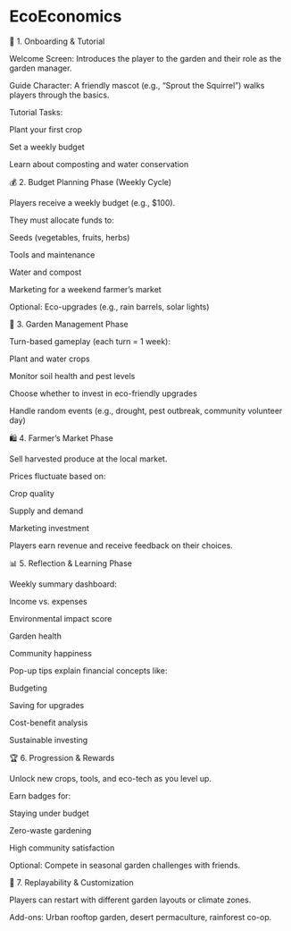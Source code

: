 # EcoEconomics

🧭 1. Onboarding & Tutorial

Welcome Screen: Introduces the player to the garden and their role as the garden manager.

Guide Character: A friendly mascot (e.g., “Sprout the Squirrel”) walks players through the basics.

Tutorial Tasks:

Plant your first crop

Set a weekly budget

Learn about composting and water conservation

💰 2. Budget Planning Phase (Weekly Cycle)

Players receive a weekly budget (e.g., $100).

They must allocate funds to:

Seeds (vegetables, fruits, herbs)

Tools and maintenance

Water and compost

Marketing for a weekend farmer’s market

Optional: Eco-upgrades (e.g., rain barrels, solar lights)

🌿 3. Garden Management Phase

Turn-based gameplay (each turn = 1 week):

Plant and water crops

Monitor soil health and pest levels

Choose whether to invest in eco-friendly upgrades

Handle random events (e.g., drought, pest outbreak, community volunteer day)

🛍️ 4. Farmer’s Market Phase

Sell harvested produce at the local market.

Prices fluctuate based on:

Crop quality

Supply and demand

Marketing investment

Players earn revenue and receive feedback on their choices.

📊 5. Reflection & Learning Phase

Weekly summary dashboard:

Income vs. expenses

Environmental impact score

Garden health

Community happiness

Pop-up tips explain financial concepts like:

Budgeting

Saving for upgrades

Cost-benefit analysis

Sustainable investing

🏆 6. Progression & Rewards

Unlock new crops, tools, and eco-tech as you level up.

Earn badges for:

Staying under budget

Zero-waste gardening

High community satisfaction

Optional: Compete in seasonal garden challenges with friends.

🔁 7. Replayability & Customization

Players can restart with different garden layouts or climate zones.

Add-ons: Urban rooftop garden, desert permaculture, rainforest co-op.

